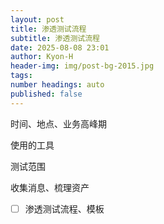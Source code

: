 ```yaml
---
layout: post
title: 渗透测试流程
subtitle: 渗透测试流程
date: 2025-08-08 23:01
author: Kyon-H
header-img: img/post-bg-2015.jpg
tags:
number headings: auto
published: false
---
```


时间、地点、业务高峰期

使用的工具

测试范围



收集消息、梳理资产

- [ ] 渗透测试流程、模板